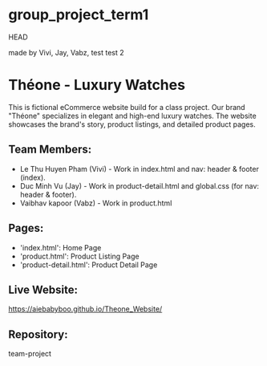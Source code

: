 # group_project_term1
HEAD


made by Vivi, Jay, Vabz, test
test 2

# Théone - Luxury Watches

This is fictional eCommerce website build for a class project.
Our brand "Théone" specializes in elegant and high-end luxury watches.
The website showcases the brand's story, product listings, and detailed product pages.

## Team Members: 
- Le Thu Huyen Pham (Vivi) - Work in index.html and nav: header & footer (index).
- Duc Minh Vu (Jay) - Work in product-detail.html and global.css (for nav: header & footer).
- Vaibhav kapoor (Vabz) - Work in product.html 

## Pages:
- 'index.html': Home Page
- 'product.html': Product Listing Page
- 'product-detail.html': Product Detail Page

## Live Website: 
https://aiebabyboo.github.io/Theone_Website/
## Repository: 
team-project
